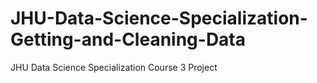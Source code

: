 # JHU-Data-Science-Specialization-Getting-and-Cleaning-Data
JHU Data Science Specialization Course 3 Project
